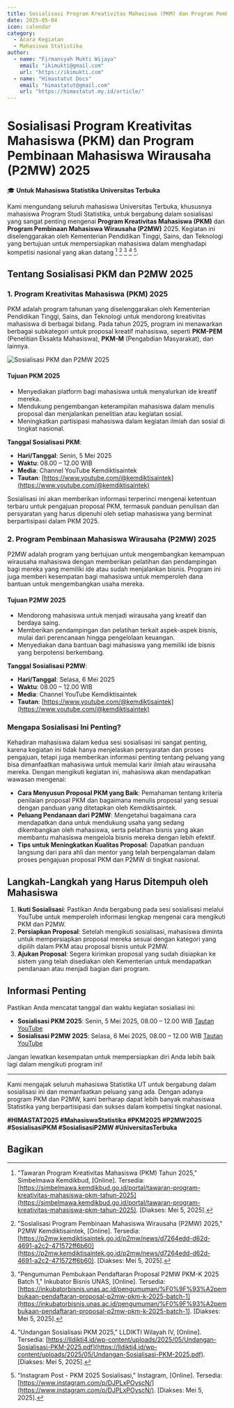 ```yaml
---
title: Sosialisasi Program Kreativitas Mahasiswa (PKM) dan Program Pembinaan Mahasiswa Wirausaha (P2MW) 2025  
date: 2025-05-04  
icon: calendar  
category:  
  - Acara Kegiatan  
  - Mahasiswa Statistika  
author:  
  - name: "Firmansyah Mukti Wijaya"  
    email: "ikimukti@gmail.com"  
    url: "https://ikimukti.com"  
  - name: "Himastatut Docs"  
    email: "himastatut@gmail.com"  
    url: "https://himastatut.my.id/article/"  
---  
```


# Sosialisasi Program Kreativitas Mahasiswa (PKM) dan Program Pembinaan Mahasiswa Wirausaha (P2MW) 2025

🎓 **Untuk Mahasiswa Statistika Universitas Terbuka**  

Kami mengundang seluruh mahasiswa Universitas Terbuka, khususnya mahasiswa Program Studi Statistika, untuk bergabung dalam sosialisasi yang sangat penting mengenai **Program Kreativitas Mahasiswa (PKM)** dan **Program Pembinaan Mahasiswa Wirausaha (P2MW)** 2025. Kegiatan ini diselenggarakan oleh Kementerian Pendidikan Tinggi, Sains, dan Teknologi yang bertujuan untuk mempersiapkan mahasiswa dalam menghadapi kompetisi nasional yang akan datang [^1] [^2] [^3] [^4] [^5].

## Tentang Sosialisasi PKM dan P2MW 2025

### 1. **Program Kreativitas Mahasiswa (PKM) 2025**
PKM adalah program tahunan yang diselenggarakan oleh Kementerian Pendidikan Tinggi, Sains, dan Teknologi untuk mendorong kreativitas mahasiswa di berbagai bidang. Pada tahun 2025, program ini menawarkan berbagai subkategori untuk proposal kreatif mahasiswa, seperti **PKM-PEM** (Penelitian Eksakta Mahasiswa), **PKM-M** (Pengabdian Masyarakat), dan lainnya.

![Sosialisasi PKM dan P2MW 2025](./2025-05-05-pkm-p2mw-sosialisasi/surat.jpg)

#### Tujuan PKM 2025
- Menyediakan platform bagi mahasiswa untuk menyalurkan ide kreatif mereka.
- Mendukung pengembangan keterampilan mahasiswa dalam menulis proposal dan menjalankan penelitian atau kegiatan sosial.
- Meningkatkan partisipasi mahasiswa dalam kegiatan ilmiah dan sosial di tingkat nasional.

**Tanggal Sosialisasi PKM**:
- **Hari/Tanggal**: Senin, 5 Mei 2025  
- **Waktu**: 08.00 – 12.00 WIB  
- **Media**: Channel YouTube Kemdiktisaintek  
- **Tautan**: [https://www.youtube.com/@kemdiktisaintek](https://www.youtube.com/@kemdiktisaintek)

Sosialisasi ini akan memberikan informasi terperinci mengenai ketentuan terbaru untuk pengajuan proposal PKM, termasuk panduan penulisan dan persyaratan yang harus dipenuhi oleh setiap mahasiswa yang berminat berpartisipasi dalam PKM 2025.

### 2. **Program Pembinaan Mahasiswa Wirausaha (P2MW) 2025**
P2MW adalah program yang bertujuan untuk mengembangkan kemampuan wirausaha mahasiswa dengan memberikan pelatihan dan pendampingan bagi mereka yang memiliki ide atau sudah menjalankan bisnis. Program ini juga memberi kesempatan bagi mahasiswa untuk memperoleh dana bantuan untuk mengembangkan usaha mereka.

#### Tujuan P2MW 2025
- Mendorong mahasiswa untuk menjadi wirausaha yang kreatif dan berdaya saing.
- Memberikan pendampingan dan pelatihan terkait aspek-aspek bisnis, mulai dari perencanaan hingga pengelolaan keuangan.
- Menyediakan dana bantuan bagi mahasiswa yang memiliki ide bisnis yang berpotensi berkembang.

**Tanggal Sosialisasi P2MW**:
- **Hari/Tanggal**: Selasa, 6 Mei 2025  
- **Waktu**: 08.00 – 12.00 WIB  
- **Media**: Channel YouTube Kemdiktisaintek  
- **Tautan**: [https://www.youtube.com/@kemdiktisaintek](https://www.youtube.com/@kemdiktisaintek)

### Mengapa Sosialisasi Ini Penting?

Kehadiran mahasiswa dalam kedua sesi sosialisasi ini sangat penting, karena kegiatan ini tidak hanya menjelaskan persyaratan dan proses pengajuan, tetapi juga memberikan informasi penting tentang peluang yang bisa dimanfaatkan mahasiswa untuk memulai karir ilmiah atau wirausaha mereka. Dengan mengikuti kegiatan ini, mahasiswa akan mendapatkan wawasan mengenai:

- **Cara Menyusun Proposal PKM yang Baik**: Pemahaman tentang kriteria penilaian proposal PKM dan bagaimana menulis proposal yang sesuai dengan panduan yang ditetapkan oleh Kemdiktisaintek.
- **Peluang Pendanaan dari P2MW**: Mengetahui bagaimana cara mendapatkan dana untuk mendukung usaha yang sedang dikembangkan oleh mahasiswa, serta pelatihan bisnis yang akan membantu mahasiswa mengelola bisnis mereka dengan lebih efektif.
- **Tips untuk Meningkatkan Kualitas Proposal**: Dapatkan panduan langsung dari para ahli dan mentor yang telah berpengalaman dalam proses pengajuan proposal PKM dan P2MW di tingkat nasional.

## Langkah-Langkah yang Harus Ditempuh oleh Mahasiswa

1. **Ikuti Sosialisasi**: Pastikan Anda bergabung pada sesi sosialisasi melalui YouTube untuk memperoleh informasi lengkap mengenai cara mengikuti PKM dan P2MW.
2. **Persiapkan Proposal**: Setelah mengikuti sosialisasi, mahasiswa diminta untuk mempersiapkan proposal mereka sesuai dengan kategori yang dipilih dalam PKM atau proposal bisnis untuk P2MW.
3. **Ajukan Proposal**: Segera kirimkan proposal yang sudah disiapkan ke sistem yang telah disediakan oleh Kementerian untuk mendapatkan pendanaan atau menjadi bagian dari program.

## Informasi Penting

Pastikan Anda mencatat tanggal dan waktu kegiatan sosialiasi ini:

- **Sosialisasi PKM 2025**: Senin, 5 Mei 2025, 08.00 – 12.00 WIB [Tautan YouTube](https://www.youtube.com/@kemdiktisaintek)
- **Sosialisasi P2MW 2025**: Selasa, 6 Mei 2025, 08.00 – 12.00 WIB [Tautan YouTube](https://www.youtube.com/@kemdiktisaintek)

Jangan lewatkan kesempatan untuk mempersiapkan diri Anda lebih baik lagi dalam mengikuti program ini!

---

Kami mengajak seluruh mahasiswa Statistika UT untuk bergabung dalam sosialisasi ini dan memanfaatkan peluang yang ada. Dengan adanya program PKM dan P2MW, kami berharap dapat lebih banyak mahasiswa Statistika yang berpartisipasi dan sukses dalam kompetisi tingkat nasional. 

**#HIMASTAT2025 #MahasiswaStatistika #PKM2025 #P2MW2025 #SosialisasiPKM #SosialisasiP2MW #UniversitasTerbuka**

[^1]: "Tawaran Program Kreativitas Mahasiswa (PKM) Tahun 2025," Simbelmawa Kemdikbud, [Online]. Tersedia: [https://simbelmawa.kemdikbud.go.id/portal/tawaran-program-kreativitas-mahasiswa-pkm-tahun-2025](https://simbelmawa.kemdikbud.go.id/portal/tawaran-program-kreativitas-mahasiswa-pkm-tahun-2025). [Diakses: Mei 5, 2025].  
[^2]: "Sosialisasi Program Pembinaan Mahasiswa Wirausaha (P2MW) 2025," P2MW Kemdiktisaintek, [Online]. Tersedia: [https://p2mw.kemdiktisaintek.go.id/p2mw/news/d7264edd-d62d-4691-a2c2-471572ff6b60](https://p2mw.kemdiktisaintek.go.id/p2mw/news/d7264edd-d62d-4691-a2c2-471572ff6b60). [Diakses: Mei 5, 2025].  
[^3]: "Pengumuman Pembukaan Pendaftaran Proposal P2MW PKM-K 2025 Batch 1," Inkubator Bisnis UNAS, [Online]. Tersedia: [https://inkubatorbisnis.unas.ac.id/pengumuman/%F0%9F%93%A2pembukaan-pendaftaran-proposal-p2mw-pkm-k-2025-batch-1](https://inkubatorbisnis.unas.ac.id/pengumuman/%F0%9F%93%A2pembukaan-pendaftaran-proposal-p2mw-pkm-k-2025-batch-1). [Diakses: Mei 5, 2025].  
[^4]: "Undangan Sosialisasi PKM 2025," LLDIKTI Wilayah IV, [Online]. Tersedia: [https://lldikti4.id/wp-content/uploads/2025/05/Undangan-Sosialisasi-PKM-2025.pdf](https://lldikti4.id/wp-content/uploads/2025/05/Undangan-Sosialisasi-PKM-2025.pdf). [Diakses: Mei 5, 2025].  
[^5]: "Instagram Post - PKM 2025 Sosialisasi," Instagram, [Online]. Tersedia: [https://www.instagram.com/p/DJPLxPOyscN/](https://www.instagram.com/p/DJPLxPOyscN/). [Diakses: Mei 5, 2025].



## Bagikan
<Share colorful />
<GitContributors />
<GitChangelog />